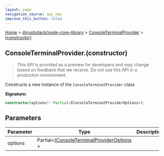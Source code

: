 ```yaml
---
layout: page
navigation_source: api_nav
improve_this_button: false
---
```



[Home](./index.md) &gt; [@rushstack/node-core-library](./node-core-library.md) &gt; [ConsoleTerminalProvider](./node-core-library.consoleterminalprovider.md) &gt; [(constructor)](./node-core-library.consoleterminalprovider._constructor_.md)

## ConsoleTerminalProvider.(constructor)

> This API is provided as a preview for developers and may change based on feedback that we receive. Do not use this API in a production environment.
>

Constructs a new instance of the `ConsoleTerminalProvider` class

<b>Signature:</b>

```typescript
constructor(options?: Partial<IConsoleTerminalProviderOptions>);
```

## Parameters

|  Parameter | Type | Description |
|  --- | --- | --- |
|  options | Partial&lt;[IConsoleTerminalProviderOptions](./node-core-library.iconsoleterminalprovideroptions.md) &gt; |  |
